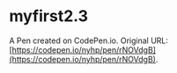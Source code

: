 # myfirst2.3

A Pen created on CodePen.io. Original URL: [https://codepen.io/nyhp/pen/rNOVdgB](https://codepen.io/nyhp/pen/rNOVdgB).


